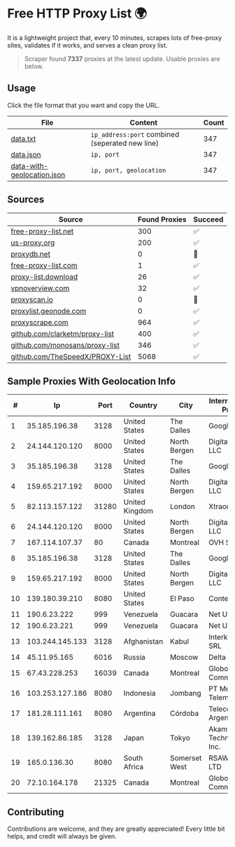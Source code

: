 
# Free HTTP Proxy List 🌍

It is a lightweight project that, every 10 minutes, scrapes lots of free-proxy sites, validates if it works, and serves a clean proxy list.


> Scraper found **7337** proxies at the latest update. Usable proxies are below.

## Usage

Click the file format that you want and copy the URL.


|File|Content|Count|
|----|-------|-----|
|[data.txt](https://raw.githubusercontent.com/themiralay/Proxy-List-World/master/data.txt)|`ip_address:port` combined (seperated new line)|347|
|[data.json](https://raw.githubusercontent.com/themiralay/Proxy-List-World/master/data.json)|`ip, port`|347|
|[data-with-geolocation.json](https://raw.githubusercontent.com/themiralay/Proxy-List-World/master/data-with-geolocation.json)|`ip, port, geolocation`|347|

## Sources

|Source|Found Proxies|Succeed|
|------|-------------|-------|
|[free-proxy-list.net](https://free-proxy-list.net)|300|✅|
|[us-proxy.org](https://www.us-proxy.org)|200|✅|
|[proxydb.net](http://proxydb.net)|0|🚫|
|[free-proxy-list.com](https://free-proxy-list.com/?page=&port=&type%5B%5D=http&type%5B%5D=https&up_time=0&search=Search)|1|✅|
|[proxy-list.download](https://www.proxy-list.download/HTTP)|26|✅|
|[vpnoverview.com](https://vpnoverview.com/privacy/anonymous-browsing/free-proxy-servers)|32|✅|
|[proxyscan.io](https://www.proxyscan.io)|0|🚫|
|[proxylist.geonode.com](https://proxylist.geonode.com/api/proxy-list?limit=300&page=1&sort_by=lastChecked&sort_type=desc&protocols=http,https)|0|✅|
|[proxyscrape.com](https://api.proxyscrape.com/v2/?request=displayproxies&protocol=http&timeout=10000&country=all&ssl=all&anonymity=all)|964|✅|
|[github.com/clarketm/proxy-list](https://raw.githubusercontent.com/clarketm/proxy-list/master/proxy-list-raw.txt)|400|✅|
|[github.com/monosans/proxy-list](https://raw.githubusercontent.com/monosans/proxy-list/main/proxies/http.txt)|346|✅|
|[github.com/TheSpeedX/PROXY-List](https://raw.githubusercontent.com/TheSpeedX/PROXY-List/master/http.txt)|5068|✅|


## Sample Proxies With Geolocation Info

|#|Ip|Port|Country|City|Internet Service Provider|
|-|--|----|-------|----|-------------------------|
|1|35.185.196.38|3128|United States|The Dalles|Google LLC|
|2|24.144.120.120|8000|United States|North Bergen|DigitalOcean, LLC|
|3|35.185.196.38|3128|United States|The Dalles|Google LLC|
|4|159.65.217.192|8000|United States|North Bergen|DigitalOcean, LLC|
|5|82.113.157.122|31280|United Kingdom|London|Xtraordinary|
|6|24.144.120.120|8000|United States|North Bergen|DigitalOcean, LLC|
|7|167.114.107.37|80|Canada|Montreal|OVH SAS|
|8|35.185.196.38|3128|United States|The Dalles|Google LLC|
|9|159.65.217.192|8000|United States|North Bergen|DigitalOcean, LLC|
|10|139.180.39.210|8080|United States|El Paso|Conterra|
|11|190.6.23.222|999|Venezuela|Guacara|Net Uno|
|12|190.6.23.221|999|Venezuela|Guacara|Net Uno|
|13|103.244.145.133|3128|Afghanistan|Kabul|Interkvm Host SRL|
|14|45.11.95.165|6016|Russia|Moscow|Delta Ltd|
|15|67.43.228.253|16039|Canada|Montreal|GloboTech Communications|
|16|103.253.127.186|8080|Indonesia|Jombang|PT Media Akses Telematika|
|17|181.28.111.161|8080|Argentina|Córdoba|Telecom Argentina S.A|
|18|139.162.86.185|3128|Japan|Tokyo|Akamai Technologies, Inc.|
|19|165.0.136.30|8080|South Africa|Somerset West|RSAWEB (PTY) LTD|
|20|72.10.164.178|21325|Canada|Montreal|GloboTech Communications|



## Contributing

Contributions are welcome, and they are greatly appreciated! Every
little bit helps, and credit will always be given.

